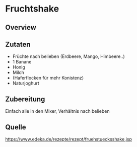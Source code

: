 # Fruchtshake

## Overview

## Zutaten

- Früchte nach belieben (Erdbeere, Mango, Himbeere..)
- 1 Banane
- Honig
- Milch
- (Haferflocken für mehr Konistenz)
- Naturjoghurt

## Zubereitung
Einfach alle in den Mixer, Verhältnis nach belieben

## Quelle
https://www.edeka.de/rezepte/rezept/fruehstuecksshake.jsp
